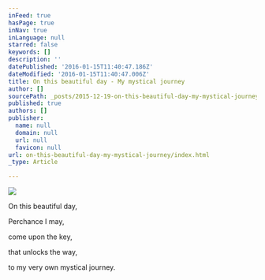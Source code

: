 ```yaml
---
inFeed: true
hasPage: true
inNav: true
inLanguage: null
starred: false
keywords: []
description: ''
datePublished: '2016-01-15T11:40:47.186Z'
dateModified: '2016-01-15T11:40:47.006Z'
title: On this beautiful day - My mystical journey
author: []
sourcePath: _posts/2015-12-19-on-this-beautiful-day-my-mystical-journey.md
published: true
authors: []
publisher:
  name: null
  domain: null
  url: null
  favicon: null
url: on-this-beautiful-day-my-mystical-journey/index.html
_type: Article

---
```

![](https://s3-us-west-2.amazonaws.com/the-grid-img/p/d2c9ed493f4576fdf0669e6be72927875ec4da6b.jpg)

On this beautiful day, 

Perchance I may, 

come upon the key, 

that unlocks the way, 

to my very own
mystical journey.